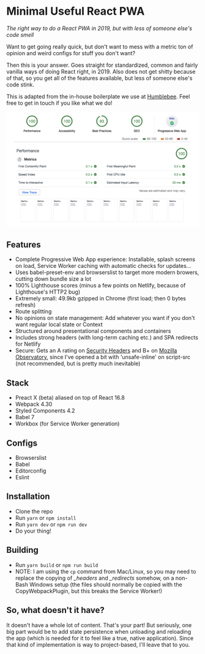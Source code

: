 # Minimal Useful React PWA

_The right way to do a React PWA in 2019, but with less of someone else's code smell_

Want to get going really quick, but don't want to mess with a metric ton of opinion and weird configs for stuff you don't want?

Then this is your answer. Goes straight for standardized, common and fairly vanilla ways of doing React right, in 2019. Also does not get shitty because of that, so you get all of the features available, but less of someone else's code stink.

This is adapted from the in-house boilerplate we use at [Humblebee](https://www.humblebee.se). Feel free to get in touch if you like what we do!

![Google Chrome: Lighthouse ratings on Netlify with "Applied Fast 3G"](/lighthouse.png 'Google Chrome: Lighthouse ratings on Netlify with "Applied Fast 3G"')

## Features

- Complete Progressive Web App experience: Installable, splash screens on load, Service Worker caching with automatic checks for updates...
- Uses babel-preset-env and browserslist to target more modern browers, cutting down bundle size a lot
- 100% Lighthouse scores (minus a few points on Netlify, because of Lighthouse's HTTP2 bug)
- Extremely small: 49.9kb gzipped in Chrome (first load; then 0 bytes refresh)
- Route splitting
- No opinions on state management: Add whatever you want if you don't want regular local state or Context
- Structured around presentational components and containers
- Includes strong headers (with long-term caching etc.) and SPA redirects for Netlify
- Secure: Gets an A rating on [Security Headers](https://securityheaders.com/) and B+ on [Mozilla Observatory](https://observatory.mozilla.org/), since I've opened a bit with 'unsafe-inline' on script-src (not recommended, but is pretty much inevitable)

## Stack

- Preact X (beta) aliased on top of React 16.8
- Webpack 4.30
- Styled Components 4.2
- Babel 7
- Workbox (for Service Worker generation)

## Configs

- Browserslist
- Babel
- Editorconfig
- Eslint

## Installation

- Clone the repo
- Run `yarn` or `npm install`
- Run `yarn dev` or `npm run dev`
- Do your thing!

## Building

- Run `yarn build` or `npm run build`
- NOTE: I am using the `cp` command from Mac/Linux, so you may need to replace the copying of _\_headers_ and _\_redirects_ somehow, on a non-Bash Windows setup (the files should normally be copied with the CopyWebpackPlugin, but this breaks the Service Worker!)

## So, what doesn't it have?

It doesn't have a whole lot of content. That's your part! But seriously, one big part would be to add state persistence when unloading and reloading the app (which is needed for it to feel like a true, native application). Since that kind of implementation is way to project-based, I'll leave that to you.
